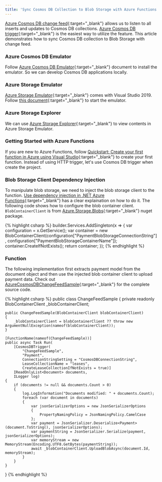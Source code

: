 ```yaml
---
title: 'Sync Cosmos DB Collection to Blob Storage with Azure Functions Cosmos DB Trigger'
---
```

[Azure Cosmos DB change feed](https://docs.microsoft.com/en-us/azure/cosmos-db/change-feed){:target="_blank"} allows us to listen to all inserts and updates to Cosmos DB collections. [Azure Cosmos DB trigger](https://docs.microsoft.com/en-us/azure/azure-functions/functions-bindings-cosmosdb-v2-trigger?tabs=csharp){:target="_blank"} is the easiest way to utilize the feature. This article demonstrates how to sync Cosmos DB collection to Blob Storage with change feed.

### Azure Cosmos DB Emulator
Follow [Azure Cosmos DB Emulator](https://docs.microsoft.com/en-us/azure/cosmos-db/local-emulator){:target="_blank"} document to install the emulator. So we can develop Cosmos DB applications locally.

### Azure Storage Emulator
[Azure Storage Emulator](https://docs.microsoft.com/en-us/azure/storage/common/storage-use-emulator?toc=/azure/storage/blobs/toc.json){:target="_blank"} comes with Visual Studio 2019. Follow [this document](https://docs.microsoft.com/en-us/azure/storage/common/storage-use-emulator?toc=/azure/storage/blobs/toc.json#start-and-initialize-the-storage-emulator){:target="_blank"} to start the emulator. 

### Azure Storage Explorer
We can use [Azure Storage Explorer](https://azure.microsoft.com/en-us/features/storage-explorer/){:target="_blank"} to view contents in Azure Storage Emulator.

### Getting Started with Azure Functions
If you are new to Azure Functions, follow [Quickstart: Create your first function in Azure using Visual Studio](https://docs.microsoft.com/en-us/azure/azure-functions/functions-create-your-first-function-visual-studio){:target="_blank"} to create your first function. Instead of using HTTP trigger, let's use Cosmos DB trigger when create the project.

### Blob Storage Client Dependency Injection
To manipulate blob storage, we need to inject the blob storage client to the function. [Use dependency injection in .NET Azure Functions](https://docs.microsoft.com/en-us/azure/azure-functions/functions-dotnet-dependency-injection){:target="_blank"} has a clear explaination on how to do it. The following code shows how to configure the blob container client. `BlobContainerClient` is from [Azure.Storage.Blobs](Azure.Storage.Blobs){:target="_blank"} nuget package.

{% highlight csharp %}
builder.Services.AddSingleton(x =>
{
    var configuration = x.GetService<IConfiguration>();
    var container = new BlobContainerClient(configuration["PaymentBlobStorageConnectionString"], configuration["PaymentBlobStorageContainerName"]);
    container.CreateIfNotExists();
    return container;
});
{% endhighlight %}

### Function
The following implementation first extracts payment model from the document object and then use the injected blob container client to upload payment data. Check out [AzureCosmosDBChangeFeedSample](https://github.com/dujushi/AzureCosmosDBChangeFeedSample){:target="_blank"} for the complete source code.

{% highlight csharp %}
public class ChangeFeedSample
{
    private readonly BlobContainerClient _blobContainerClient;

    public ChangeFeedSample(BlobContainerClient blobContainerClient)
    {
        _blobContainerClient = blobContainerClient ?? throw new ArgumentNullException(nameof(blobContainerClient));
    }

    [FunctionName(nameof(ChangeFeedSample))]
    public async Task Run(
        [CosmosDBTrigger(
            "ChangeFeedSample",
            "Payment",
            ConnectionStringSetting = "CosmosDBConnectionString",
            LeaseCollectionName = "leases",
            CreateLeaseCollectionIfNotExists = true)]
        IReadOnlyList<Document> documents,
        ILogger log)
    {
        if (documents != null && documents.Count > 0)
        {
            log.LogInformation("Documents modified: " + documents.Count);
            foreach (var document in documents)
            {
                var jsonSerializerOptions = new JsonSerializerOptions
                {
                    PropertyNamingPolicy = JsonNamingPolicy.CamelCase
                };
                var payment = JsonSerializer.Deserialize<Payment>(document.ToString(), jsonSerializerOptions);
                var paymentString = JsonSerializer.Serialize(payment, jsonSerializerOptions);
                var memoryStream = new MemoryStream(Encoding.UTF8.GetBytes(paymentString));
                await _blobContainerClient.UploadBlobAsync(document.Id, memoryStream);
            }
        }
    }
}
{% endhighlight %}